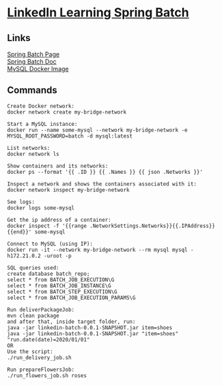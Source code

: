 # [LinkedIn Learning Spring Batch](https://www.linkedin.com/learning/spring-spring-batch)  

## Links

[Spring Batch Page](https://spring.io/projects/spring-batch)  
[Spring Batch Doc](https://docs.spring.io/spring-batch/reference/index.html)  
[MySQL Docker Image](https://hub.docker.com/_/mysql)  

## Commands

```
Create Docker network:
docker network create my-bridge-network

Start a MySQL instance:
docker run --name some-mysql --network my-bridge-network -e MYSQL_ROOT_PASSWORD=batch -d mysql:latest

List networks:
docker network ls

Show containers and its networks:
docker ps --format '{{ .ID }} {{ .Names }} {{ json .Networks }}'

Inspect a network and shows the containers associated with it:
docker network inspect my-bridge-network

See logs:
docker logs some-mysql

Get the ip address of a container:
docker inspect -f '{{range .NetworkSettings.Networks}}{{.IPAddress}}{{end}}' some-mysql

Connect to MySQL (using IP):
docker run -it --network my-bridge-network --rm mysql mysql -h172.21.0.2 -uroot -p

SQL queries used:
create database batch_repo;
select * from BATCH_JOB_EXECUTION\G
select * from BATCH_JOB_INSTANCE\G
select * from BATCH_STEP_EXECUTION\G
select * from BATCH_JOB_EXECUTION_PARAMS\G

Run deliverPackageJob:
mvn clean package
and after that, inside target folder, run:
java -jar linkedin-batch-0.0.1-SNAPSHOT.jar item=shoes
java -jar linkedin-batch-0.0.1-SNAPSHOT.jar "item=shoes" "run.date(date)=2020/01/01"
OR
Use the script:
./run_delivery_job.sh

Run prepareFlowersJob:
./run_flowers_job.sh roses
```

